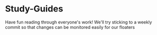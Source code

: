 # Study-Guides

Have fun reading through everyone's work! We'll try sticking to a weekly commit so that changes can be monitored easily for our floaters
